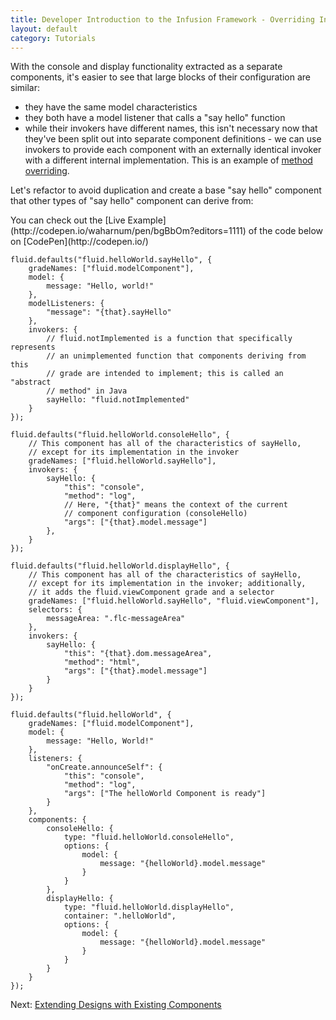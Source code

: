 ```yaml
---
title: Developer Introduction to the Infusion Framework - Overriding Invokers and Refactoring
layout: default
category: Tutorials
---
```


With the console and display functionality extracted as a separate components, it's easier to see that large blocks of their configuration are similar:

* they have the same model characteristics
* they both have a model listener that calls a "say hello" function
* while their invokers have different names, this isn't necessary now that they've been split out into separate component definitions - we can use invokers to provide each component with an externally identical invoker with a different internal implementation. This is an example of [method overriding](https://en.wikipedia.org/wiki/Method_overriding).

Let's refactor to avoid duplication and create a base "say hello" component that other types of "say hello" component can derive from:

<div class="infusion-docs-note">You can check out the [Live Example](http://codepen.io/waharnum/pen/bgBbOm?editors=1111) of the code below on [CodePen](http://codepen.io/)</div>

```
fluid.defaults("fluid.helloWorld.sayHello", {
    gradeNames: ["fluid.modelComponent"],
    model: {
        message: "Hello, world!"
    },
    modelListeners: {
        "message": "{that}.sayHello"
    },
    invokers: {
        // fluid.notImplemented is a function that specifically represents
        // an unimplemented function that components deriving from this
        // grade are intended to implement; this is called an "abstract
        // method" in Java
        sayHello: "fluid.notImplemented"
    }
});

fluid.defaults("fluid.helloWorld.consoleHello", {
    // This component has all of the characteristics of sayHello,
    // except for its implementation in the invoker
    gradeNames: ["fluid.helloWorld.sayHello"],    
    invokers: {
        sayHello: {
            "this": "console",
            "method": "log",
            // Here, "{that}" means the context of the current
            // component configuration (consoleHello)
            "args": ["{that}.model.message"]
        },
    }
});

fluid.defaults("fluid.helloWorld.displayHello", {
    // This component has all of the characteristics of sayHello,
    // except for its implementation in the invoker; additionally,
    // it adds the fluid.viewComponent grade and a selector
    gradeNames: ["fluid.helloWorld.sayHello", "fluid.viewComponent"],
    selectors: {
        messageArea: ".flc-messageArea"
    },
    invokers: {
        sayHello: {
            "this": "{that}.dom.messageArea",
            "method": "html",
            "args": ["{that}.model.message"]
        }
    }
});

fluid.defaults("fluid.helloWorld", {
    gradeNames: ["fluid.modelComponent"],
    model: {
        message: "Hello, World!"
    },
    listeners: {
        "onCreate.announceSelf": {
            "this": "console",
            "method": "log",
            "args": ["The helloWorld Component is ready"]
        }
    },
    components: {
        consoleHello: {
            type: "fluid.helloWorld.consoleHello",
            options: {
                model: {
                    message: "{helloWorld}.model.message"
                }
            }
        },
        displayHello: {
            type: "fluid.helloWorld.displayHello",
            container: ".helloWorld",
            options: {
                model: {
                    message: "{helloWorld}.model.message"
                }
            }
        }
    }
});
```

Next: [Extending Designs with Existing Components](DeveloperIntroductionToInfusionFramework-ExtendingDesignsWithExistingComponents.md)
